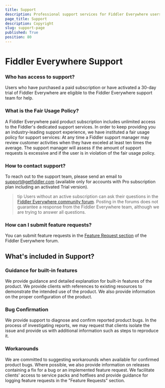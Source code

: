 ```yaml
---
title: Support
description: Professional support services for Fiddler Everywhere users
page_title: Support
description: Copyright
slug: support-page
published: True
position: 80
---
```


# Fiddler Everywhere Support

### Who has access to support?

Users who have purchased a paid subscription or have activated a 30-day trial of Fiddler Everywhere are eligible to the Fiddler Everywhere support team for help.

### What is the Fair Usage Policy?

A Fiddler Everywhere paid product subscription includes unlimited access to the Fiddler's dedicated support services. In order to keep providing you an industry-leading support experience, we have instituted a fair usage policy for support services:
At any time a Fiddler support manager may review customer activities when they have exceled at least ten times the average. The support manager will assess if the amount of support requests is excessive and if the user is in violation of the fair usage policy.

### How to contact support?

To reach out to the support team, please send an email to support@getfiddler.com (available only for accounts with Pro subscription plan including an activated Trial version).

>tip Users without an active subscription can ask their questions in the [Fiddler Everywhere community forum](https://community.getfiddler.com/support/discussions). Posting in the forums does not guarantee a response from the Fiddler Everywhere team, although we are trying to answer all questions.

### How can I submit feature requests?

You can submit feature requests in the [Feature Request section](https://community.getfiddler.com/support/discussions/forums/12000000868) of the Fiddler Everywhere forum.

## What's included in Support?

### Guidance for built-in features

We provide guidance and detailed explanation for built-in features of the product. We provide clients with references to existing resources to demonstrate the intended use of the product. We also provide information on the proper configuration of the product.

### Bug Confirmation

We provide support to diagnose and confirm reported product bugs. In the process of investigating reports, we may request that clients isolate the issue and provide us with additional information such as steps to reproduce it.

### Workarounds

We are committed to suggesting workarounds when available for confirmed product bugs. Where possible, we also provide information on releases containing a fix for a bug or an implemented feature request. We facilitate clients' access to service packs and hotfixes and provide guidance for logging feature requests in the "Feature Requests" section.
